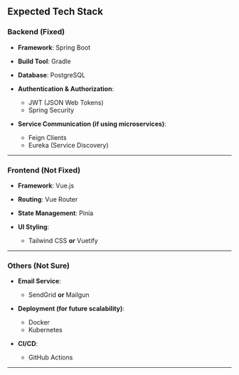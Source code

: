 ## **Expected Tech Stack**

### Backend (Fixed)

* **Framework**: Spring Boot
* **Build Tool**: Gradle
* **Database**: PostgreSQL
* **Authentication & Authorization**:

  * JWT (JSON Web Tokens)
  * Spring Security
* **Service Communication (if using microservices)**:

  * Feign Clients
  * Eureka (Service Discovery)

---

### Frontend (Not Fixed)

* **Framework**: Vue.js
* **Routing**: Vue Router
* **State Management**: Pinia
* **UI Styling**:

  * Tailwind CSS **or** Vuetify

---

### Others (Not Sure)

* **Email Service**:

  * SendGrid **or** Mailgun

* **Deployment (for future scalability)**:

  * Docker
  * Kubernetes

* **CI/CD**:

  * GitHub Actions

---
